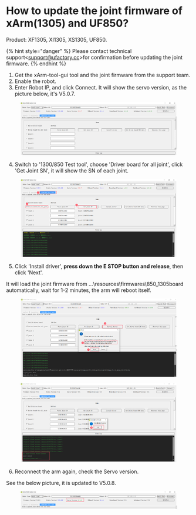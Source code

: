 # How to update the joint firmware of xArm(1305) and UF850?

Product: XF1305, XI1305, XS1305, UF850.

{% hint style="danger" %}
Please contact technical support<[support@ufactory.cc](mailto:support@ufactory.cc)>for confirmation before updating the joint firmware.
{% endhint %}

1. Get the xArm-tool-gui tool and the joint firmware from the support team.
2. Enable the robot.
3. Enter Robot IP, and click Connect. It will show the servo version, as the picture below, it's V5.0.7.

<figure><img src="../../.gitbook/assets/image.png" alt=""><figcaption></figcaption></figure>

4. Switch to '1300/850 Test tool', choose 'Driver board for all joint', click 'Get Joint SN', it will show the SN of each joint.

<figure><img src="../../.gitbook/assets/image (1).png" alt=""><figcaption></figcaption></figure>

5. Click 'Install driver', **press down the E STOP button and release**, then click 'Next'.

It will load the joint firmware from ...\resources\firmwares\850\_1305board automatically,  wait for 1-2 minutes, the arm will reboot itself.

<figure><img src="../../.gitbook/assets/image (2).png" alt=""><figcaption></figcaption></figure>

<figure><img src="../../.gitbook/assets/image (3).png" alt=""><figcaption></figcaption></figure>

6. Reconnect the arm again, check the Servo version.

See the below picture, it is updated to V5.0.8.

<figure><img src="../../.gitbook/assets/image (4).png" alt=""><figcaption></figcaption></figure>
